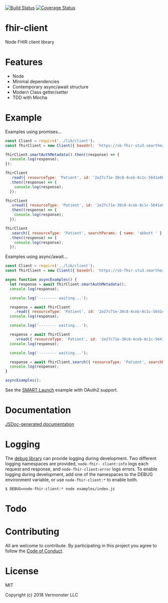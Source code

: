[![Build Status](https://travis-ci.org/Vermonster/node-fhir-client.svg?branch=master)](https://travis-ci.org/Vermonster/node-fhir-client) [![Coverage Status](https://coveralls.io/repos/github/Vermonster/node-fhir-client/badge.svg?branch=master)](https://coveralls.io/github/Vermonster/node-fhir-client?branch=master)

# fhir-client
Node FHIR client library

# Features

* Node
* Minimal dependencies
* Contemporary async/await structure
* Modern Class getter/setter
* TDD with Mocha

# Example

Examples using promises...

```javascript
const Client = require('../lib/client');
const fhirClient = new Client({ baseUrl: 'https://sb-fhir-stu3.smarthealthit.org/smartstu3/open' });

fhirClient.smartAuthMetadata().then((response) => {
  console.log(response);
});

fhirClient
  .read({ resourceType: 'Patient', id: '2e27c71e-30c8-4ceb-8c1c-5641e066c0a4' })
  .then((response) => {
    console.log(response);
  });

fhirClient
  .vread({ resourceType: 'Patient', id: '2e27c71e-30c8-4ceb-8c1c-5641e066c0a4', version: '1' })
  .then((response) => {
    console.log(response);
  });

fhirClient
  .search({ resourceType: 'Patient', searchParams: { name: 'abbott ' } })
  .then((response) => {
    console.log(response);
  });

```

Examples using async/await...

```javascript
const Client = require('../lib/client');
const fhirClient = new Client({ baseUrl: 'https://sb-fhir-stu3.smarthealthit.org/smartstu3/open' });

async function asyncExamples() {
  let response = await fhirClient.smartAuthMetadata();
  console.log(response);

  console.log('-------- waiting...');

  response = await fhirClient
    .read({ resourceType: 'Patient', id: '2e27c71e-30c8-4ceb-8c1c-5641e066c0a4' })
  console.log(response);

  console.log('-------- waiting...');

  response = await fhirClient
    .vread({ resourceType: 'Patient', id: '2e27c71e-30c8-4ceb-8c1c-5641e066c0a4', version: '1' })
  console.log(response);

  console.log('-------- waiting...');

  response = await fhirClient.search({ resourceType: 'Patient', searchParams: { name: 'abbott ' } })
  console.log(response);
}

asyncExamples();
```

See the [SMART Launch](./examples/smart-launch.js) example with OAuth2 support.

# Documentation

[JSDoc-generated documentation](https://vermonster.github.io/node-fhir-client/fhir-client/0.1.0/)

# Logging

The [debug library](https://www.npmjs.com/package/debug) can provide logging
during development. Two different logging namespaces are provided, `node-fhir-
client:info` logs each request and response, and `node-fhir-client:error` logs
errors. To enable logging during development, add one of the namespaces to the
DEBUG environment variable, or use `node-fhir-client:*` to enable both.
```
$ DEBUG=node-fhir-client:* node examples/index.js
```

# Todo

# Contributing

All are welcome to contribute. By participating in this project you agree to
follow the [Code of
Conduct](https://github.com/Vermonster/node-fhir-client/blob/master/CODE_OF_CONDUCT.md).


# License

MIT

Copyright (c) 2018 Vermonster LLC
